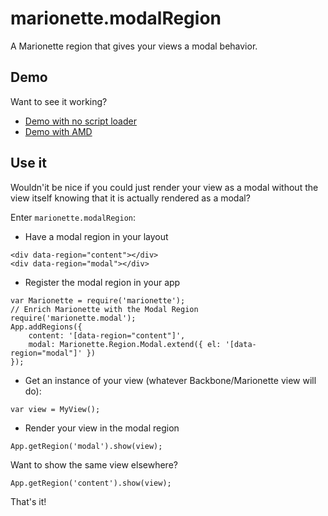 # marionette.modalRegion
A Marionette region that gives your views a modal behavior.

## Demo
Want to see it working?

- [Demo with no script loader](http://showcase.ricca509.me/marionette-modal/examples/global)
- [Demo with AMD](http://showcase.ricca509.me/marionette-modal/examples/AMD)

## Use it
Wouldn'it be nice if you could just render your view as a modal without the view itself knowing that it is actually rendered as a modal?

Enter `marionette.modalRegion`:

- Have a modal region in your layout
```
<div data-region="content"></div>
<div data-region="modal"></div>
```
- Register the modal region in your app
```
var Marionette = require('marionette');
// Enrich Marionette with the Modal Region
require('marionette.modal');
App.addRegions({
    content: '[data-region="content"]',
    modal: Marionette.Region.Modal.extend({ el: '[data-region="modal"]' })
});
```
- Get an instance of your view (whatever Backbone/Marionette view will do):
```
var view = MyView();
```
- Render your view in the modal region
```
App.getRegion('modal').show(view);
```
Want to show the same view elsewhere?
```
App.getRegion('content').show(view);
```

That's it!
